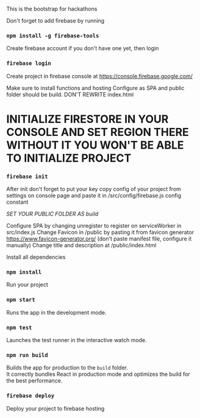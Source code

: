 This is the bootstrap for hackathons

Don't forget to add firebase by running

### `npm install -g firebase-tools`

Create firebase account if you don't have one yet, then login

### `firebase login`

Create project in firebase console at https://console.firebase.google.com/

Make sure to install functions and hosting
Configure as SPA and public folder should be build. DON'T REWRITE index.html

# INITIALIZE FIRESTORE IN YOUR CONSOLE AND SET REGION THERE WITHOUT IT YOU WON'T BE ABLE TO INITIALIZE PROJECT

### `firebase init`

After init don't forget to put your key
copy config of your project from settings on console page and paste it in /src/config/firebase.js config constant

_SET YOUR PUBLIC FOLDER AS build_

Configure SPA by changing unregister to register on serviceWorker in src/index.js
Change Favicon in /public by pasting it from favicon generator https://www.favicon-generator.org/ (don't paste manifest file, configure it manually)
Change title and description at /public/index.html

Install all dependencies

### `npm install`

Run your project

### `npm start`

Runs the app in the development mode.<br />

### `npm test`

Launches the test runner in the interactive watch mode.<br />

### `npm run build`

Builds the app for production to the `build` folder.<br />
It correctly bundles React in production mode and optimizes the build for the best performance.

### `firebase deploy`

Deploy your project to firebase hosting
